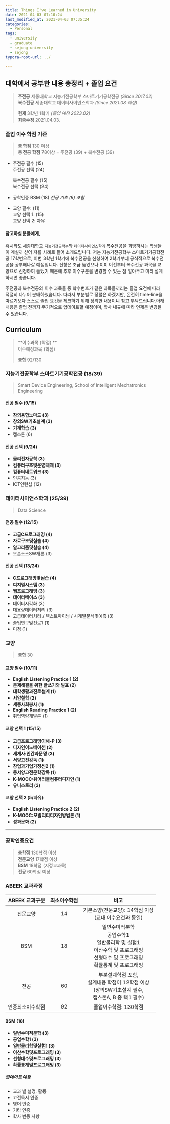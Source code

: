 ```yaml
---
title: Things I've Learned in University
date: 2021-04-03 07:10:24
last_modified_at: 2021-04-03 07:35:24
categories:
  - Personal
tags:
  - university
  - graduate
  - sejong-university
  - sejong
typora-root-url: ../

---
```




## 대학에서 공부한 내용 총정리 + 졸업 요건

> **주전공** 세종대학교 지능기전공학부 스마트기기공학전공 *(Since 2017.02)*  
> **복수전공** 세종대학교 데이터사이언스학과 *(Since 2021.08 예정)*
>
> **현재** 3학년 1학기 *(졸업 예정 2023.02)*  
> **최종수정** 2021.04.03.



### 졸업 이수 학점 기준

> **총 학점** 130 이상  
> **총 전공 학점** 78이상  = 주전공 (39) + 복수전공 (39)



- 주전공 필수 (15)  
  주전공 선택 (24)

  복수전공 필수 (15)  
  복수전공 선택 (24)

- 공학인증 BSM (18)  *전공 기초 (9) 포함*

- 교양 필수: (11)  
  교양 선택 1: (15)  
  교양 선택 2: 자유





#### 참고하실 분들에게,

 혹시라도 세종대학교 `지능기전공학부`와 `데이터사이언스학과` 복수전공을 희망하시는 학생들이 계실까 싶어 저를 사례로 들어 소개드립니다. 저는 지능기전공학부 스마트기기공학전공 17학번으로, 이번 3학년 1학기에 복수전공을 신청하여 2학기부터 공식적으로 복수전공을 공부해나갈 예정입니다. 신청은 조금 늦었으나 이미 이전부터 복수전공 과목을 교양으로 신청하여 들었기 때문에 추후 이수구분을 변경할 수 있는 점 알아두고 미리 설계하시면 좋습니다.

 주전공과 복수전공의 이수 과목들 중 학수번호가 같은 과목들끼리는 졸업 요건에 따라 적절히 나누어 분배하였습니다. 따라서 부분별로 정렬은 하겠지만, 온전히 time-line을 따르기보다 스스로 졸업 요건을 체크하기 위해 정리한 내용이니 참고 부탁드립니다.아래 내용은 졸업 전까지 주기적으로 업데이트할 예정이며, 학사 내규에 따라 언제든 변경될 수 있습니다.  





## **Curriculum**

> **이수과목 (학점) **  
> 이수예정과목 (학점)
>
> **총합** 92/130



### 지능기전공학부 스마트기기공학전공 (18/39)

> Smart Device Engineering, School of Intelligent Mechatronics Engineering



#### 전공 필수 (9/15)

- **창의융합노마드 (3)**
- **창의SW기초설계 (3)**
- **기계학습 (3)**
- 캡스톤 (6)

#### 전공 선택 (9/24)

- **물리전자공학 (3)**
- **컴퓨터구조및운영체제 (3)**
- **컴퓨터네트워크 (3)**
- 인공지능 (3)
- ICT인턴십 (12)



### 데이터사이언스학과 (25/39)

> Data Science



#### 전공 필수 (12/15)

- **고급C프로그래밍 (4)**
- **자료구조및실습 (4)**
- **알고리즘및실습 (4)**
- 오픈소스SW개론 (3)

#### 전공 선택 (13/24)

- **C프로그래밍및실습 (4)**
- **디지털시스템 (3)**
- **웹프로그래밍 (3)**
- **데이터베이스 (3)**
- 데이터시각화 (3)
- 대용량데이터처리 (3)
- 고급데이터처리 / 텍스트마이닝 / 시계열분석및예측 (3)
- 졸업연구및진로1 (1)
- 미정 (1)



### 교양

> **총합** 30



#### 교양 필수 (10/11)

- **English Listening Practice 1 (2)**
- **문제해결을 위한 글쓰기와 발표 (2)**
- **대학생활과진로설계 (1)**
- **서양철학 (2)**
- **세종사회봉사 (1)**
- **English Reading Practice 1 (2)**
- 취업역량개발론 (1)

#### 교양 선택 1 (15/15)

- **고급프로그래밍이해-P (3)**
- **디자인이노베이션 (2)**
- **세계사:인간과문명 (3)**
- **서양고전강독 (1)**
- **창업과기업가정신2 (1)**
- **동서양고전문학강독 (1)**
- **K-MOOC:웨어러블컴퓨터디자인 (1)**
- **유니스토리 (3)**

#### 교양 선택 2 (5/자유)

- **English Listening Practice 2 (2)**
- **K-MOOC:모빌리티디자인방법론 (1)**
- **성과문화 (2)**





---





### 공학인증요건

> **총학점** 130학점 이상  
> **전문교양** 17학점 이상  
> **BSM** 18학점 (지정교과목)  
> **전공** 60학점 이상



### ABEEK 교과과정

|  ABEEK 교과구분  | 최소이수학점 |                             비고                             |
| :--------------: | :----------: | :----------------------------------------------------------: |
|     전문교양     |      14      | 기본소양(전문교양): 14학점 이상  <br />(교내 이수요건과 동일) |
|       BSM        |      18      | 일변수미적분학  <br />공업수학1  <br />일반물리학 및 실험1  <br />이산수학 및 프로그래밍  <br />선형대수 및 프로그래밍  <br />확률통계 및 프로그래밍 |
|       전공       |      60      | 부분설계학점 포함,<br />설계내용 학점이 12학점 이상 <br />(창의SW기초설계 필수,<br />캡스톤A, B 중 택1 필수) |
| 인증최소이수학점 |      92      |                    졸업이수학점: 130학점                     |



#### BSM (18)

- **일변수미적분학 (3)**
- **공업수학1 (3)**
- **일반물리학및실험1 (3)**
- **이산수학및프로그래밍 (3)**
- **선형대수및프로그래밍 (3)**
- **확률통계및프로그래밍 (3)**



##### 업데이트 예정

- 교과 별 설명, 활동
- 고전독서 인증
- 영어 인증
- 기타 인증
- 학사 변동 사항